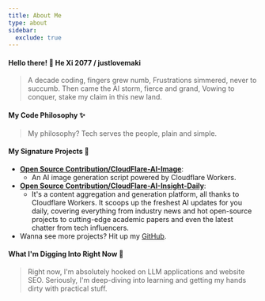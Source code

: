 ```yaml
---
title: About Me
type: about
sidebar:
  exclude: true
---
```

#### Hello there! 👋 He Xi 2077 / justlovemaki

> A decade coding, fingers grew numb,
> Frustrations simmered, never to succumb.
> Then came the AI storm, fierce and grand,
> Vowing to conquer, stake my claim in this new land.

#### My Code Philosophy ✨

> My philosophy? Tech serves the people, plain and simple.

#### My Signature Projects 🌟

*   **[Open Source Contribution/CloudFlare-AI-Image](https://github.com/justlovemaki/CloudFlare-AI-Image)**:
    *   An AI image generation script powered by Cloudflare Workers.
*   **[Open Source Contribution/CloudFlare-AI-Insight-Daily](https://github.com/justlovemaki/CloudFlare-AI-Insight-Daily)**:
    *   It's a content aggregation and generation platform, all thanks to Cloudflare Workers. It scoops up the freshest AI updates for you daily, covering everything from industry news and hot open-source projects to cutting-edge academic papers and even the latest chatter from tech influencers.
*   Wanna see more projects? Hit up my [GitHub](https://github.com/justlovemaki).

#### What I'm Digging Into Right Now 🔎

> Right now, I'm absolutely hooked on LLM applications and website SEO. Seriously, I'm deep-diving into learning and getting my hands dirty with practical stuff.